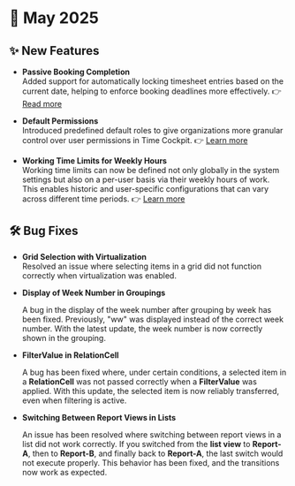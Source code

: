 # 📅 May 2025

## ✨ New Features

- **Passive Booking Completion**  
  Added support for automatically locking timesheet entries based on the current date, helping to enforce booking deadlines more effectively. 👉 [Read more](https://docs.timecockpit.com/doc/employee-time-tracking/passive-booking-completion.html)

- **Default Permissions**  
  Introduced predefined default roles to give organizations more granular control over user permissions in Time Cockpit. 👉 [Learn more](https://docs.timecockpit.com/doc/employee-time-tracking/default-permissions.html)

- **Working Time Limits for Weekly Hours**  
  Working time limits can now be defined not only globally in the system settings but also on a per-user basis via their weekly hours of work.  
  This enables historic and user-specific configurations that can vary across different time periods. 
  👉 [Learn more](https://docs.timecockpit.com/doc/employee-time-tracking/working-time-regulations.html)

## 🛠️ Bug Fixes

- **Grid Selection with Virtualization**  
  Resolved an issue where selecting items in a grid did not function correctly when virtualization was enabled.

- **Display of Week Number in Groupings**

  A bug in the display of the week number after grouping by week has been fixed. Previously, "ww" was displayed instead of the correct week number. With the latest update, the week number is now correctly shown in the grouping.

- **FilterValue in RelationCell**

  A bug has been fixed where, under certain conditions, a selected item in a **RelationCell** was not passed correctly when a **FilterValue** was applied. With this update, the selected item is now reliably transferred, even when filtering is active.

- **Switching Between Report Views in Lists**

  An issue has been resolved where switching between report views in a list did not work correctly. If you switched from the **list view** to **Report-A**, then to **Report-B**, and finally back to **Report-A**, the last switch would not execute properly. This behavior has been fixed, and the transitions now work as expected.
